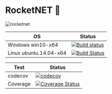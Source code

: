 # RocketNET :rocket:

![rocketnet](https://user-images.githubusercontent.com/8173605/35700562-fc6277a6-079b-11e8-95cd-f468e34c5e95.jpg)

| OS  | Status |
| ------------- | ------------- |
| Windows win10-x64  | [![Build status](https://ci.appveyor.com/api/projects/status/se2q8m5lx2lkw8ex?svg=true)](https://ci.appveyor.com/project/Greenwood/rocketnet)  |
| Linux ubuntu.14.04-x64  | [![Build Status](https://travis-ci.org/DarkSideMoon/RocketNET.svg?branch=master)](https://travis-ci.org/DarkSideMoon/RocketNET) |


| Test  | Status |
| ------------- | ------------- |
| codecov  | [![codecov](https://codecov.io/gh/DarkSideMoon/RocketNET/branch/master/graph/badge.svg)](https://codecov.io/gh/DarkSideMoon/RocketNET)  |
| Coverage | [![Coverage Status](https://coveralls.io/repos/github/DarkSideMoon/RocketNET/badge.svg?branch=master)](https://coveralls.io/github/DarkSideMoon/RocketNET?branch=master) |


